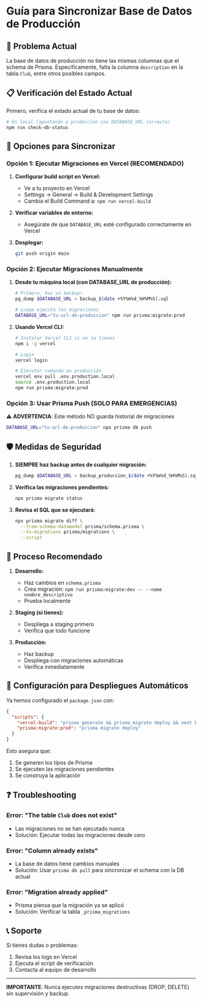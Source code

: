 # Guía para Sincronizar Base de Datos de Producción

## 🚨 Problema Actual

La base de datos de producción no tiene las mismas columnas que el schema de Prisma. Específicamente, falta la columna `description` en la tabla `Club`, entre otros posibles campos.

## 📋 Verificación del Estado Actual

Primero, verifica el estado actual de tu base de datos:

```bash
# En local (apuntando a producción con DATABASE_URL correcto)
npm run check-db-status
```

## 🔧 Opciones para Sincronizar

### Opción 1: Ejecutar Migraciones en Vercel (RECOMENDADO)

1. **Configurar build script en Vercel:**
   - Ve a tu proyecto en Vercel
   - Settings → General → Build & Development Settings
   - Cambia el Build Command a: `npm run vercel-build`

2. **Verificar variables de entorno:**
   - Asegúrate de que `DATABASE_URL` esté configurado correctamente en Vercel

3. **Desplegar:**
   ```bash
   git push origin main
   ```

### Opción 2: Ejecutar Migraciones Manualmente

1. **Desde tu máquina local (con DATABASE_URL de producción):**
   ```bash
   # Primero, haz un backup!
   pg_dump $DATABASE_URL > backup_$(date +%Y%m%d_%H%M%S).sql
   
   # Luego ejecuta las migraciones
   DATABASE_URL="tu-url-de-produccion" npm run prisma:migrate:prod
   ```

2. **Usando Vercel CLI:**
   ```bash
   # Instalar Vercel CLI si no la tienes
   npm i -g vercel
   
   # Login
   vercel login
   
   # Ejecutar comando en producción
   vercel env pull .env.production.local
   source .env.production.local
   npm run prisma:migrate:prod
   ```

### Opción 3: Usar Prisma Push (SOLO PARA EMERGENCIAS)

⚠️ **ADVERTENCIA**: Este método NO guarda historial de migraciones

```bash
DATABASE_URL="tu-url-de-produccion" npx prisma db push
```

## 🛡️ Medidas de Seguridad

1. **SIEMPRE haz backup antes de cualquier migración:**
   ```bash
   pg_dump $DATABASE_URL > backup_produccion_$(date +%Y%m%d_%H%M%S).sql
   ```

2. **Verifica las migraciones pendientes:**
   ```bash
   npx prisma migrate status
   ```

3. **Revisa el SQL que se ejecutará:**
   ```bash
   npx prisma migrate diff \
     --from-schema-datamodel prisma/schema.prisma \
     --to-migrations prisma/migrations \
     --script
   ```

## 📝 Proceso Recomendado

1. **Desarrollo:**
   - Haz cambios en `schema.prisma`
   - Crea migración: `npm run prisma:migrate:dev -- --name nombre_descriptivo`
   - Prueba localmente

2. **Staging (si tienes):**
   - Despliega a staging primero
   - Verifica que todo funcione

3. **Producción:**
   - Haz backup
   - Despliega con migraciones automáticas
   - Verifica inmediatamente

## 🚀 Configuración para Despliegues Automáticos

Ya hemos configurado el `package.json` con:

```json
{
  "scripts": {
    "vercel-build": "prisma generate && prisma migrate deploy && next build",
    "prisma:migrate:prod": "prisma migrate deploy"
  }
}
```

Esto asegura que:
1. Se generen los tipos de Prisma
2. Se ejecuten las migraciones pendientes
3. Se construya la aplicación

## ❓ Troubleshooting

### Error: "The table `Club` does not exist"
- Las migraciones no se han ejecutado nunca
- Solución: Ejecutar todas las migraciones desde cero

### Error: "Column already exists"
- La base de datos tiene cambios manuales
- Solución: Usar `prisma db pull` para sincronizar el schema con la DB actual

### Error: "Migration already applied"
- Prisma piensa que la migración ya se aplicó
- Solución: Verificar la tabla `_prisma_migrations`

## 📞 Soporte

Si tienes dudas o problemas:
1. Revisa los logs en Vercel
2. Ejecuta el script de verificación
3. Contacta al equipo de desarrollo

---

**IMPORTANTE**: Nunca ejecutes migraciones destructivas (DROP, DELETE) sin supervisión y backup.